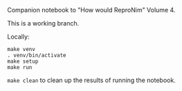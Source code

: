Companion notebook to "How would ReproNim" Volume 4.

This is a working branch.

Locally:

    make venv
    . venv/bin/activate
    make setup
    make run

`make clean` to clean up the results of running the notebook.
